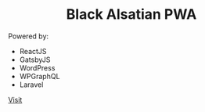 <h1 align="center">
  Black Alsatian PWA
</h1>

Powered by:

-   ReactJS
-   GatsbyJS
-   WordPress
-   WPGraphQL
-   Laravel

[Visit](https://wwww.blackalsatian.co.za/)

